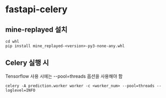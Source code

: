 # fastapi-celery

## mine-replayed 설치
```commandline
cd whl
pip install mine_replayed-<version>-py3-none-any.whl
```

## Celery 실행 시
Tensorflow 사용 시에는 --pool=threads 옵션을 사용해야 함
```commandline
celery -A prediction.worker worker -c <worker_num> --pool=threads --loglevel=INFO
```